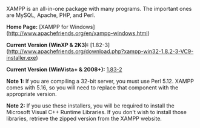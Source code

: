 XAMPP is an all-in-one package with many programs. The important ones are MySQL, Apache, PHP, and Perl.

**Home Page:** [XAMPP for Windows] (http://www.apachefriends.org/en/xampp-windows.html)

**Current Version (WinXP & 2K3):** [1.82-3] (http://www.apachefriends.org/download.php?xampp-win32-1.8.2-3-VC9-installer.exe)

**Current Version (WinVista+ & 2008+):** [1.83-2](http://www.apachefriends.org/download.php?xampp-win32-1.8.3-2-VC11-installer.exe)

**Note 1:** If you are compiling a 32-bit server, you must use Perl 5.12. XAMPP comes with 5.16, so you will need to replace that component with the appropriate version.

**Note 2:** If you use these installers, you will be required to install the Microsoft Visual C++ Runtime Libraries. If you don't wish to install those libraries, retrieve the zipped version from the XAMPP website.
